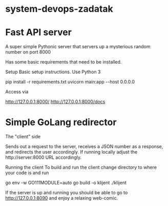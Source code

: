 # system-devops-zadatak


# Fast API server
A super simple Pythonic server that servers up a mysterious random number on port 8000

Has some basic requirements that need to be installed.

Setup
Basic setup instructions. Use Python 3

pip install -r requirements.txt
uvicorn main:app --host 0.0.0.0

Access via

http://127.0.0.1:8000/
http://127.0.0.1:8000/docs


# Simple GoLang redirector
The "client" side 

Sends out a request to the server, receives a JSON number as a response, and redirects the user accordingly. If running locally adjust the http://server:8000 URL accordingly.

Running the client
To build and run the client change directory to where your code is and run

go env -w GO111MODULE=auto
go build -o klijent
./klijent

If the server is up and running you should be able to go to http://127.0.0.1:8090 and enjoy a relaxing web-comic.
